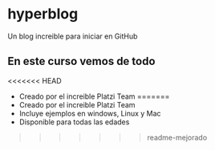 # hyperblog
Un blog increible para iniciar en GitHub

## En este curso vemos de todo

<<<<<<< HEAD
* Creado por el increible Platzi Team
=======
* Creado por el increible Platzi Team
* Incluye ejemplos en windows, Linux y Mac
* Disponible para todas las edades
>>>>>>> readme-mejorado
